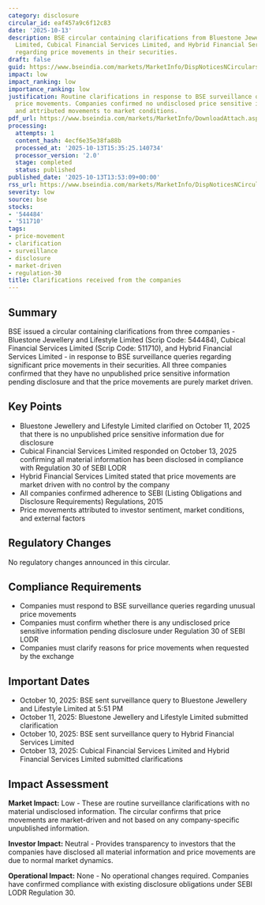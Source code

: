 ```yaml
---
category: disclosure
circular_id: eaf457a9c6f12c83
date: '2025-10-13'
description: BSE circular containing clarifications from Bluestone Jewellery and Lifestyle
  Limited, Cubical Financial Services Limited, and Hybrid Financial Services Limited
  regarding price movements in their securities.
draft: false
guid: https://www.bseindia.com/markets/MarketInfo/DispNoticesNCirculars.aspx?Noticeid={F461959A-E619-4F83-9F8B-78BF95099597}&noticeno=20251013-48&dt=10/13/2025&icount=48&totcount=62&flag=0
impact: low
impact_ranking: low
importance_ranking: low
justification: Routine clarifications in response to BSE surveillance queries regarding
  price movements. Companies confirmed no undisclosed price sensitive information
  and attributed movements to market conditions.
pdf_url: https://www.bseindia.com/markets/MarketInfo/DownloadAttach.aspx?id=20251013-48&attachedId=34e7329b-daea-4da2-9c5d-9db44da870de
processing:
  attempts: 1
  content_hash: 4ecf6e35e38fa88b
  processed_at: '2025-10-13T15:35:25.140734'
  processor_version: '2.0'
  stage: completed
  status: published
published_date: '2025-10-13T13:53:09+00:00'
rss_url: https://www.bseindia.com/markets/MarketInfo/DispNoticesNCirculars.aspx?Noticeid={F461959A-E619-4F83-9F8B-78BF95099597}&noticeno=20251013-48&dt=10/13/2025&icount=48&totcount=62&flag=0
severity: low
source: bse
stocks:
- '544484'
- '511710'
tags:
- price-movement
- clarification
- surveillance
- disclosure
- market-driven
- regulation-30
title: Clarifications received from the companies
---
```


## Summary

BSE issued a circular containing clarifications from three companies - Bluestone Jewellery and Lifestyle Limited (Scrip Code: 544484), Cubical Financial Services Limited (Scrip Code: 511710), and Hybrid Financial Services Limited - in response to BSE surveillance queries regarding significant price movements in their securities. All three companies confirmed that they have no unpublished price sensitive information pending disclosure and that the price movements are purely market driven.

## Key Points

- Bluestone Jewellery and Lifestyle Limited clarified on October 11, 2025 that there is no unpublished price sensitive information due for disclosure
- Cubical Financial Services Limited responded on October 13, 2025 confirming all material information has been disclosed in compliance with Regulation 30 of SEBI LODR
- Hybrid Financial Services Limited stated that price movements are market driven with no control by the company
- All companies confirmed adherence to SEBI (Listing Obligations and Disclosure Requirements) Regulations, 2015
- Price movements attributed to investor sentiment, market conditions, and external factors

## Regulatory Changes

No regulatory changes announced in this circular.

## Compliance Requirements

- Companies must respond to BSE surveillance queries regarding unusual price movements
- Companies must confirm whether there is any undisclosed price sensitive information pending disclosure under Regulation 30 of SEBI LODR
- Companies must clarify reasons for price movements when requested by the exchange

## Important Dates

- October 10, 2025: BSE sent surveillance query to Bluestone Jewellery and Lifestyle Limited at 5:51 PM
- October 11, 2025: Bluestone Jewellery and Lifestyle Limited submitted clarification
- October 10, 2025: BSE sent surveillance query to Hybrid Financial Services Limited
- October 13, 2025: Cubical Financial Services Limited and Hybrid Financial Services Limited submitted clarifications

## Impact Assessment

**Market Impact:** Low - These are routine surveillance clarifications with no material undisclosed information. The circular confirms that price movements are market-driven and not based on any company-specific unpublished information.

**Investor Impact:** Neutral - Provides transparency to investors that the companies have disclosed all material information and price movements are due to normal market dynamics.

**Operational Impact:** None - No operational changes required. Companies have confirmed compliance with existing disclosure obligations under SEBI LODR Regulation 30.